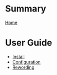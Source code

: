 # Summary
[Home](./index.md)

# User Guide

- [Install](./install.md)
- [Configuration](./config.md)
- [Rewording](./rewording.md)
